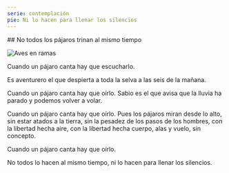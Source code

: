 ```yaml
---
serie: contemplación
pie: Ni lo hacen para llenar los silencios
---
```


## No todos los pájaros trinan al mismo tiempo


![Aves en ramas](/foto/P1530864.webp)


Cuando un pájaro canta hay que escucharlo.

Es aventurero el que despierta a toda la selva a las seis de la mañana.

Cuando un pájaro canta hay que oírlo.
Sabio es el que avisa que la lluvia ha parado y podemos volver a volar.

Cuando un pájaro canta hay que oírlo.
Pues los pájaros miran desde lo alto, sin estar atados a la tierra, sin la pesadez de los pasos de los hombres, con la libertad hecha aire, con la libertad hecha cuerpo, alas y vuelo, sin concepto.

Cuando un pájaro canta hay que oírlo.

No todos lo hacen al mismo tiempo, ni lo hacen para llenar los silencios.
